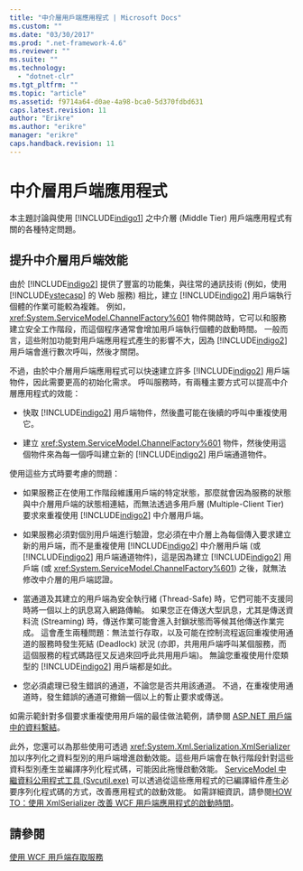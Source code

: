 ```yaml
---
title: "中介層用戶端應用程式 | Microsoft Docs"
ms.custom: ""
ms.date: "03/30/2017"
ms.prod: ".net-framework-4.6"
ms.reviewer: ""
ms.suite: ""
ms.technology: 
  - "dotnet-clr"
ms.tgt_pltfrm: ""
ms.topic: "article"
ms.assetid: f9714a64-d0ae-4a98-bca0-5d370fdbd631
caps.latest.revision: 11
author: "Erikre"
ms.author: "erikre"
manager: "erikre"
caps.handback.revision: 11
---
```

# 中介層用戶端應用程式
本主題討論與使用 [!INCLUDE[indigo1](../../../../includes/indigo1-md.md)] 之中介層 \(Middle Tier\) 用戶端應用程式有關的各種特定問題。  
  
## 提升中介層用戶端效能  
 由於 [!INCLUDE[indigo2](../../../../includes/indigo2-md.md)] 提供了豐富的功能集，與往常的通訊技術 \(例如，使用 [!INCLUDE[vstecasp](../../../../includes/vstecasp-md.md)] 的 Web 服務\) 相比，建立 [!INCLUDE[indigo2](../../../../includes/indigo2-md.md)] 用戶端執行個體的作業可能較為複雜。  例如，<xref:System.ServiceModel.ChannelFactory%601> 物件開啟時，它可以和服務建立安全工作階段，而這個程序通常會增加用戶端執行個體的啟動時間。  一般而言，這些附加功能對用戶端應用程式產生的影響不大，因為 [!INCLUDE[indigo2](../../../../includes/indigo2-md.md)] 用戶端會進行數次呼叫，然後才關閉。  
  
 不過，由於中介層用戶端應用程式可以快速建立許多 [!INCLUDE[indigo2](../../../../includes/indigo2-md.md)] 用戶端物件，因此需要更高的初始化需求。  呼叫服務時，有兩種主要方式可以提高中介層應用程式的效能：  
  
-   快取 [!INCLUDE[indigo2](../../../../includes/indigo2-md.md)] 用戶端物件，然後盡可能在後續的呼叫中重複使用它。  
  
-   建立 <xref:System.ServiceModel.ChannelFactory%601> 物件，然後使用這個物件來為每一個呼叫建立新的 [!INCLUDE[indigo2](../../../../includes/indigo2-md.md)] 用戶端通道物件。  
  
 使用這些方式時要考慮的問題：  
  
-   如果服務正在使用工作階段維護用戶端的特定狀態，那麼就會因為服務的狀態與中介層用戶端的狀態相連結，而無法透過多用戶層 \(Multiple\-Client Tier\) 要求來重複使用 [!INCLUDE[indigo2](../../../../includes/indigo2-md.md)] 中介層用戶端。  
  
-   如果服務必須對個別用戶端進行驗證，您必須在中介層上為每個傳入要求建立新的用戶端，而不是重複使用 [!INCLUDE[indigo2](../../../../includes/indigo2-md.md)] 中介層用戶端 \(或 [!INCLUDE[indigo2](../../../../includes/indigo2-md.md)] 用戶端通道物件\)，這是因為建立 [!INCLUDE[indigo2](../../../../includes/indigo2-md.md)] 用戶端 \(或 <xref:System.ServiceModel.ChannelFactory%601>\) 之後，就無法修改中介層的用戶端認證。  
  
-   當通道及其建立的用戶端為安全執行緒 \(Thread\-Safe\) 時，它們可能不支援同時將一個以上的訊息寫入網路傳輸。  如果您正在傳送大型訊息，尤其是傳送資料流 \(Streaming\) 時，傳送作業可能會進入封鎖狀態而等候其他傳送作業完成。  這會產生兩種問題：無法並行存取，以及可能在控制流程返回重複使用通道的服務時發生死結 \(Deadlock\) 狀況 \(亦即，共用用戶端呼叫某個服務，而這個服務的程式碼路徑又反過來回呼此共用用戶端\)。  無論您重複使用什麼類型的 [!INCLUDE[indigo2](../../../../includes/indigo2-md.md)] 用戶端都是如此。  
  
-   您必須處理已發生錯誤的通道，不論您是否共用該通道。  不過，在重複使用通道時，發生錯誤的通道可撤銷一個以上的暫止要求或傳送。  
  
 如需示範針對多個要求重複使用用戶端的最佳做法範例，請參閱 [ASP.NET 用戶端中的資料繫結](../../../../docs/framework/wcf/samples/data-binding-in-an-aspnet-client.md)。  
  
 此外，您還可以為那些使用可透過 <xref:System.Xml.Serialization.XmlSerializer> 加以序列化之資料型別的用戶端增進啟動效能。這些用戶端會在執行階段針對這些資料型別產生並編譯序列化程式碼，可能因此拖慢啟動效能。  [ServiceModel 中繼資料公用程式工具 \(Svcutil.exe\)](../../../../docs/framework/wcf/servicemodel-metadata-utility-tool-svcutil-exe.md) 可以透過從這些應用程式的已編譯組件產生必要序列化程式碼的方式，改善應用程式的啟動效能。  如需詳細資訊，請參閱[HOW TO：使用 XmlSerializer 改善 WCF 用戶端應用程式的啟動時間](../../../../docs/framework/wcf/feature-details/startup-time-of-wcf-client-applications-using-the-xmlserializer.md)。  
  
## 請參閱  
 [使用 WCF 用戶端存取服務](../../../../docs/framework/wcf/feature-details/accessing-services-using-a-client.md)